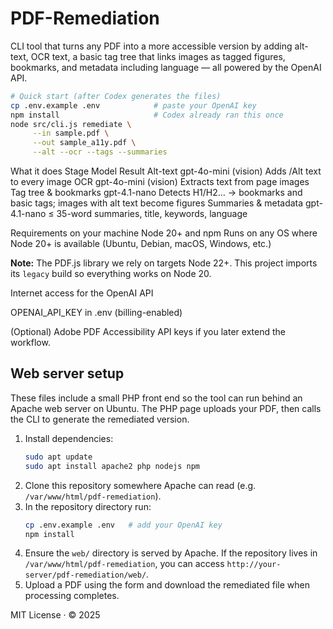 # PDF-Remediation

CLI tool that turns any PDF into a more accessible version
by adding alt-text, OCR text, a basic tag tree that links
images as tagged figures, bookmarks, and metadata including
language
— all powered by the OpenAI API.

```bash
# Quick start (after Codex generates the files)
cp .env.example .env            # paste your OpenAI key
npm install                     # Codex already ran this once
node src/cli.js remediate \
     --in sample.pdf \
     --out sample_a11y.pdf \
     --alt --ocr --tags --summaries
```

What it does
Stage	Model	Result
Alt-text	gpt-4o-mini (vision)	Adds /Alt text to every image
OCR	gpt-4o-mini (vision)	Extracts text from page images
Tag tree & bookmarks    gpt-4.1-nano    Detects H1/H2… → bookmarks and basic tags; images with alt text become figures
Summaries & metadata	gpt-4.1-nano	≤ 35-word summaries, title, keywords, language

Requirements on your machine
Node 20+ and npm
Runs on any OS where Node 20+ is available (Ubuntu, Debian, macOS, Windows, etc.)

**Note:** The PDF.js library we rely on targets Node 22+. This project imports
its `legacy` build so everything works on Node 20.

Internet access for the OpenAI API

OPENAI_API_KEY in .env (billing-enabled)

(Optional) Adobe PDF Accessibility API keys if you later extend the workflow.

## Web server setup

These files include a small PHP front end so the tool can run behind an
Apache web server on Ubuntu. The PHP page uploads your PDF, then calls the
CLI to generate the remediated version.

1. Install dependencies:
   ```bash
   sudo apt update
   sudo apt install apache2 php nodejs npm
   ```
2. Clone this repository somewhere Apache can read (e.g. `/var/www/html/pdf-remediation`).
3. In the repository directory run:
   ```bash
   cp .env.example .env   # add your OpenAI key
   npm install
   ```
4. Ensure the `web/` directory is served by Apache. If the repository lives
   in `/var/www/html/pdf-remediation`, you can access `http://your-server/pdf-remediation/web/`.
5. Upload a PDF using the form and download the remediated file when processing completes.

MIT License · © 2025
